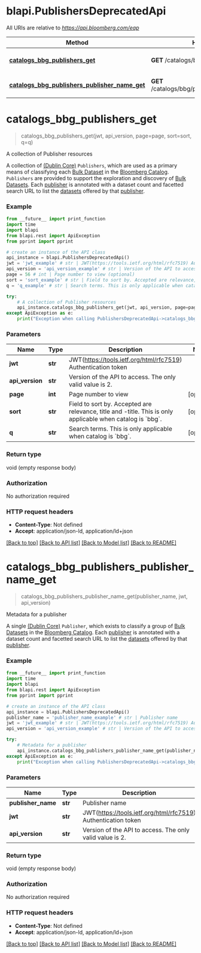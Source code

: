 # blapi.PublishersDeprecatedApi

All URIs are relative to *https://api.bloomberg.com/eap*

Method | HTTP request | Description
------------- | ------------- | -------------
[**catalogs_bbg_publishers_get**](PublishersDeprecatedApi.md#catalogs_bbg_publishers_get) | **GET** /catalogs/bbg/publishers/ | A collection of Publisher resources
[**catalogs_bbg_publishers_publisher_name_get**](PublishersDeprecatedApi.md#catalogs_bbg_publishers_publisher_name_get) | **GET** /catalogs/bbg/publishers/{publisherName}/ | Metadata for a publisher

# **catalogs_bbg_publishers_get**
> catalogs_bbg_publishers_get(jwt, api_version, page=page, sort=sort, q=q)

A collection of Publisher resources

A collection of [(Dublin Core)](http://dublincore.org/documents/dcmi-terms/#terms-publisher) `Publishers`, which are used as a primary means of classifying each [Bulk Dataset](#tag/datasets) in the [Bloomberg Catalog](#tag/catalogs). `Publishers` are provided to support the exploration and discovery of [Bulk Datasets](#tag/datasets). Each [publisher](#tag/publishers) is annotated with a dataset count and facetted search URL to list the [datasets](#tag/datasets) offered by that [publisher](#tag/publishers). 

### Example
```python
from __future__ import print_function
import time
import blapi
from blapi.rest import ApiException
from pprint import pprint

# create an instance of the API class
api_instance = blapi.PublishersDeprecatedApi()
jwt = 'jwt_example' # str | JWT(https://tools.ietf.org/html/rfc7519) Authentication token
api_version = 'api_version_example' # str | Version of the API to access. The only valid value is 2.
page = 56 # int | Page number to view (optional)
sort = 'sort_example' # str | Field to sort by. Accepted are relevance, title and -title. This is only applicable when catalog is `bbg`. (optional)
q = 'q_example' # str | Search terms. This is only applicable when catalog is `bbg`. (optional)

try:
    # A collection of Publisher resources
    api_instance.catalogs_bbg_publishers_get(jwt, api_version, page=page, sort=sort, q=q)
except ApiException as e:
    print("Exception when calling PublishersDeprecatedApi->catalogs_bbg_publishers_get: %s\n" % e)
```

### Parameters

Name | Type | Description  | Notes
------------- | ------------- | ------------- | -------------
 **jwt** | **str**| JWT(https://tools.ietf.org/html/rfc7519) Authentication token | 
 **api_version** | **str**| Version of the API to access. The only valid value is 2. | 
 **page** | **int**| Page number to view | [optional] 
 **sort** | **str**| Field to sort by. Accepted are relevance, title and -title. This is only applicable when catalog is &#x60;bbg&#x60;. | [optional] 
 **q** | **str**| Search terms. This is only applicable when catalog is &#x60;bbg&#x60;. | [optional] 

### Return type

void (empty response body)

### Authorization

No authorization required

### HTTP request headers

 - **Content-Type**: Not defined
 - **Accept**: application/json-ld, application/ld+json

[[Back to top]](#) [[Back to API list]](../README.md#documentation-for-api-endpoints) [[Back to Model list]](../README.md#documentation-for-models) [[Back to README]](../README.md)

# **catalogs_bbg_publishers_publisher_name_get**
> catalogs_bbg_publishers_publisher_name_get(publisher_name, jwt, api_version)

Metadata for a publisher

A single [(Dublin Core)](http://dublincore.org/documents/dcmi-terms/#terms-publisher) `Publisher`, which exists to classify a group of [Bulk Datasets](#tag/datasets) in the [Bloomberg Catalog](#tag/catalogs). Each [publisher](#tag/publishers) is annotated with a dataset count and facetted search URL to list the [datasets](#tag/datasets) offered by that [publisher](#tag/publishers). 

### Example
```python
from __future__ import print_function
import time
import blapi
from blapi.rest import ApiException
from pprint import pprint

# create an instance of the API class
api_instance = blapi.PublishersDeprecatedApi()
publisher_name = 'publisher_name_example' # str | Publisher name
jwt = 'jwt_example' # str | JWT(https://tools.ietf.org/html/rfc7519) Authentication token
api_version = 'api_version_example' # str | Version of the API to access. The only valid value is 2.

try:
    # Metadata for a publisher
    api_instance.catalogs_bbg_publishers_publisher_name_get(publisher_name, jwt, api_version)
except ApiException as e:
    print("Exception when calling PublishersDeprecatedApi->catalogs_bbg_publishers_publisher_name_get: %s\n" % e)
```

### Parameters

Name | Type | Description  | Notes
------------- | ------------- | ------------- | -------------
 **publisher_name** | **str**| Publisher name | 
 **jwt** | **str**| JWT(https://tools.ietf.org/html/rfc7519) Authentication token | 
 **api_version** | **str**| Version of the API to access. The only valid value is 2. | 

### Return type

void (empty response body)

### Authorization

No authorization required

### HTTP request headers

 - **Content-Type**: Not defined
 - **Accept**: application/json-ld, application/ld+json

[[Back to top]](#) [[Back to API list]](../README.md#documentation-for-api-endpoints) [[Back to Model list]](../README.md#documentation-for-models) [[Back to README]](../README.md)

